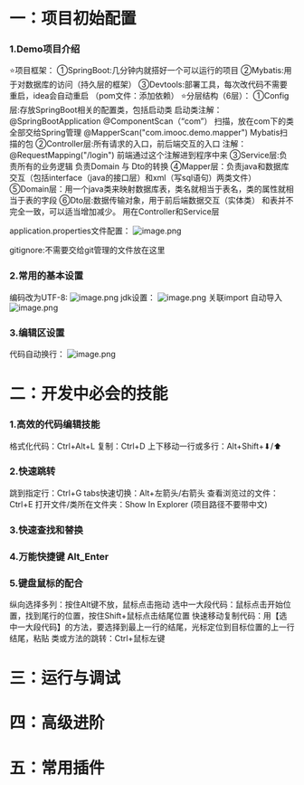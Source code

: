 # 一：项目初始配置
### 1.Demo项目介绍
⭐项目框架：
①SpringBoot:几分钟内就搭好一个可以运行的项目
②Mybatis:用于对数据库的访问（持久层的框架）
③Devtools:部署工具，每次改代码不需要重启，idea会自动重启
（pom文件：添加依赖）
⭐分层结构（6层）：
①Config层:存放SpringBoot相关的配置类，包括启动类
启动类注解：
@SpringBootApplication
@ComponentScan（“com”） 扫描，放在com下的类全部交给Spring管理
@MapperScan("com.imooc.demo.mapper")   Mybatis扫描的包
②Controller层:所有请求的入口，前后端交互的入口
注解：@RequestMapping("/login") 前端通过这个注解进到程序中来
③Service层:负责所有的业务逻辑
负责Domain 与 Dto的转换
④Mapper层：负责java和数据库交互（包括interface（java的接口层）和xml（写sql语句）两类文件）
⑤Domain层：用一个java类来映射数据库表，类名就相当于表名，类的属性就相当于表的字段
⑥Dto层:数据传输对象，用于前后端数据交互（实体类）
和表并不完全一致，可以适当增加减少。 用在Controller和Service层

application.properties文件配置：
![image.png](https://qiita-image-store.s3.ap-northeast-1.amazonaws.com/0/3899383/52d57d35-2c4a-50e3-765b-7f7e18cada39.png)

gitignore:不需要交给git管理的文件放在这里

### 2.常用的基本设置
编码改为UTF-8:
![image.png](https://qiita-image-store.s3.ap-northeast-1.amazonaws.com/0/3899383/3b25731b-d100-f590-36b0-4586109374ce.png)
jdk设置：
![image.png](https://qiita-image-store.s3.ap-northeast-1.amazonaws.com/0/3899383/be0916c8-bb0b-4ee1-61be-b3990c50d827.png)
关联import 自动导入
![image.png](https://qiita-image-store.s3.ap-northeast-1.amazonaws.com/0/3899383/a3c4430b-529d-cd51-c085-297a360cfdbd.png)
### 3.编辑区设置
代码自动换行：
![image.png](https://qiita-image-store.s3.ap-northeast-1.amazonaws.com/0/3899383/7f9fcf7a-e07b-11e7-7016-29fa5d0538a4.png)

# 二：开发中必会的技能
### 1.高效的代码编辑技能
格式化代码：Ctrl+Alt+L
复制：Ctrl+D
上下移动一行或多行：Alt+Shift+⬇/⬆
### 2.快速跳转
跳到指定行：Ctrl+G
tabs快速切换：Alt+左箭头/右箭头
查看浏览过的文件：Ctrl+E
打开文件/类所在文件夹：Show In Explorer
(项目路径不要带中文)
### 3.快速查找和替换


### 4.万能快捷键 Alt_Enter

### 5.键盘鼠标的配合
纵向选择多列：按住Alt键不放，鼠标点击拖动
选中一大段代码：鼠标点击开始位置，找到尾行的位置，按住Shift+鼠标点击结尾位置
快速移动复制代码：用【选中一大段代码】的方法，要选择到最上一行的结尾，光标定位到目标位置的上一行结尾，粘贴
类或方法的跳转：Ctrl+鼠标左键
# 三：运行与调试
# 四：高级进阶
# 五：常用插件